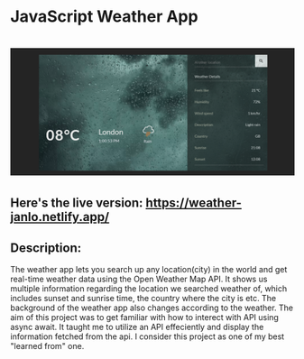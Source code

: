 # JavaScript Weather App

# <img src="https://github.com/Undisclosed64/weather-app/blob/main/weatherly.png" alt="weather-project-img" />

## Here's the live version: https://weather-janlo.netlify.app/

## Description:
The weather app lets you search up any location(city) in the world and get real-time weather data using the Open Weather Map API. It shows us multiple information regarding the location we searched weather of, which includes sunset and sunrise time, the country where the city is etc. The background of the weather app also changes according to the weather. 
The aim of this project was to get familiar with how to interect with API using async await. It taught me to utilize an API effeciently and display the information fetched from the api. I consider this project as one of my best "learned from" one.


